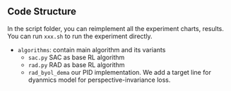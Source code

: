 ## Code Structure 

In the script folder, you can reimplement all the  experiment charts, results. You can run `xxx.sh` to run the experiment directly.

- `algorithms`: contain main algorithm and its variants
  - `sac.py`  SAC as base RL algorithm
  - `rad.py`  RAD as base RL algorithm
  - `rad_byol_dema` our PID implementation. We add a target line for dyanmics model for perspective-invariance loss.

